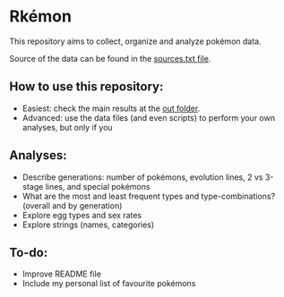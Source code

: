 # Rkémon

This repository aims to collect, organize and analyze pokémon data.

Source of the data can be found in the <a title="Sources" href="https://github.com/dalvacode/pkmr/blob/main/data/sources.txt">sources.txt file</a>.


## How to use this repository:
- Easiest: check the main results at the <a title="Outputs" href="https://github.com/dalvacode/pkmr/tree/main/out">out folder</a>.
- Advanced: use the data files (and even scripts) to perform your own analyses, but only if you 


## Analyses:
- Describe generations: number of pokémons, evolution lines, 2 vs 3-stage lines, and special pokémons
- What are the most and least frequent types and type-combinations? (overall and by generation)
- Explore egg types and sex rates
- Explore strings (names, categories)


## To-do:
- Improve README file
- Include my personal list of favourite pokémons
